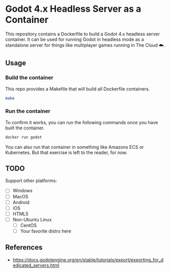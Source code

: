 # Godot 4.x Headless Server as a Container

This repository contains a Dockerfile to build a Godot 4.x headless server container.
It can be used for running Godot in headless mode as a standalone server for 
things like multiplayer games running in The Cloud :cloud:.

## Usage

### Build the container

This repo provides a Makefile that will build all Dockerfile containers.

```bash
make
```

### Run the container

To confirm it works, you can run the following commands once you have built
the container.

```bash
docker run godot
```

You can also run that container in something like Amazons ECS or Kubernetes. But
that exercise is left to the reader, for now.

## TODO

Support other platforms:

- [ ] Windows
- [ ] MacOS
- [ ] Android
- [ ] iOS
- [ ] HTML5
- [ ] Non-Ubuntu Linux
    + [ ] CentOS
    + [ ] Your favorite distro here

## References

- https://docs.godotengine.org/en/stable/tutorials/export/exporting_for_dedicated_servers.html
